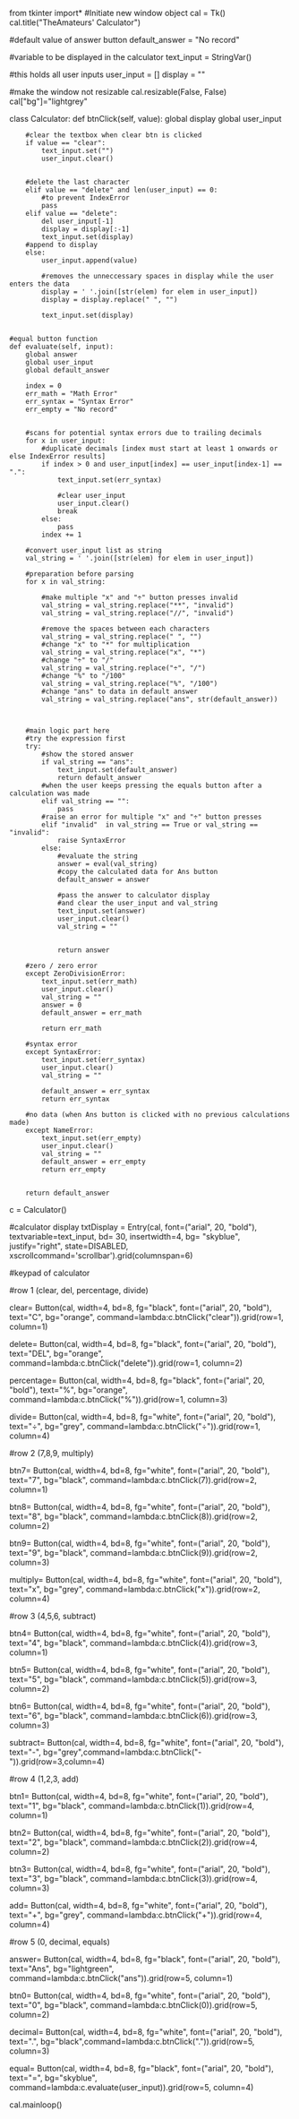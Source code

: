 from tkinter import*
#Initiate new window object
cal = Tk()
cal.title("TheAmateurs' Calculator")


#default value of answer button
default_answer = "No record"

#variable to be displayed in the calculator
text_input = StringVar()


#this holds all user inputs
user_input = []
display = ""

#make the window not resizable
cal.resizable(False, False)
cal["bg"]="lightgrey"

class Calculator:
    def btnClick(self, value):
        global display
        global user_input

        #clear the textbox when clear btn is clicked
        if value == "clear":
            text_input.set("")
            user_input.clear()


        #delete the last character
        elif value == "delete" and len(user_input) == 0:
            #to prevent IndexError
            pass
        elif value == "delete":
            del user_input[-1]
            display = display[:-1]
            text_input.set(display)
        #append to display
        else:
            user_input.append(value)

            #removes the unneccessary spaces in display while the user enters the data
            display = ' '.join([str(elem) for elem in user_input])
            display = display.replace(" ", "")

            text_input.set(display)


    #equal button function
    def evaluate(self, input):
        global answer
        global user_input
        global default_answer

        index = 0
        err_math = "Math Error"
        err_syntax = "Syntax Error"
        err_empty = "No record"


        #scans for potential syntax errors due to trailing decimals
        for x in user_input:
            #duplicate decimals [index must start at least 1 onwards or else IndexError results]
            if index > 0 and user_input[index] == user_input[index-1] == ".":
                text_input.set(err_syntax)

                #clear user_input
                user_input.clear()
                break
            else:
                pass
            index += 1

        #convert user_input list as string
        val_string = ' '.join([str(elem) for elem in user_input])

        #preparation before parsing
        for x in val_string:

            #make multiple "x" and "÷" button presses invalid
            val_string = val_string.replace("**", "invalid")
            val_string = val_string.replace("//", "invalid")

            #remove the spaces between each characters
            val_string = val_string.replace(" ", "")
            #change "x" to "*" for multiplication
            val_string = val_string.replace("x", "*")
            #change "÷" to "/"
            val_string = val_string.replace("÷", "/")
            #change "%" to "/100"
            val_string = val_string.replace("%", "/100")
            #change "ans" to data in default answer
            val_string = val_string.replace("ans", str(default_answer))



        #main logic part here
        #try the expression first
        try:
            #show the stored answer
            if val_string == "ans":
                text_input.set(default_answer)
                return default_answer
            #when the user keeps pressing the equals button after a calculation was made
            elif val_string == "":
                pass
            #raise an error for multiple "x" and "÷" button presses
            elif "invalid"  in val_string == True or val_string == "invalid":
                raise SyntaxError
            else:
                #evaluate the string
                answer = eval(val_string)
                #copy the calculated data for Ans button
                default_answer = answer
                
                #pass the answer to calculator display
                #and clear the user_input and val_string
                text_input.set(answer)
                user_input.clear()
                val_string = ""


                return answer

        #zero / zero error
        except ZeroDivisionError:
            text_input.set(err_math)
            user_input.clear()
            val_string = ""
            answer = 0
            default_answer = err_math

            return err_math
        
        #syntax error
        except SyntaxError:
            text_input.set(err_syntax)
            user_input.clear()
            val_string = ""

            default_answer = err_syntax
            return err_syntax

        #no data (when Ans button is clicked with no previous calculations made)
        except NameError:
            text_input.set(err_empty)
            user_input.clear()
            val_string = ""
            default_answer = err_empty
            return err_empty
        

        return default_answer

c = Calculator()

#calculator display
txtDisplay = Entry(cal, font=("arial", 20, "bold"), textvariable=text_input, bd=
30, insertwidth=4, bg= "skyblue", justify="right", state=DISABLED, xscrollcommand='scrollbar').grid(columnspan=6)



#keypad of calculator

#row 1 (clear, del, percentage, divide)

clear= Button(cal, width=4, bd=8, fg="black", font=("arial", 20, "bold"),
text="C", bg="orange", command=lambda:c.btnClick("clear")).grid(row=1, column=1)

delete= Button(cal, width=4, bd=8, fg="black", font=("arial", 20, "bold"),
text="DEL", bg="orange", command=lambda:c.btnClick("delete")).grid(row=1, column=2)

percentage= Button(cal, width=4, bd=8, fg="black", font=("arial", 20, "bold"),
text="%", bg="orange", command=lambda:c.btnClick("%")).grid(row=1, column=3)

divide= Button(cal, width=4, bd=8, fg="white", font=("arial", 20, "bold"),
text="÷", bg="grey", command=lambda:c.btnClick("÷")).grid(row=1, column=4)


#row 2 (7,8,9, multiply)

btn7= Button(cal, width=4, bd=8, fg="white", font=("arial", 20, "bold"),
text="7", bg="black", command=lambda:c.btnClick(7)).grid(row=2, column=1)

btn8= Button(cal, width=4, bd=8, fg="white", font=("arial", 20, "bold"),
text="8", bg="black", command=lambda:c.btnClick(8)).grid(row=2, column=2)

btn9= Button(cal, width=4, bd=8, fg="white", font=("arial", 20, "bold"),
text="9", bg="black", command=lambda:c.btnClick(9)).grid(row=2, column=3)

multiply= Button(cal, width=4, bd=8, fg="white", font=("arial", 20, "bold"),
text="x", bg="grey", command=lambda:c.btnClick("x")).grid(row=2, column=4)

#row 3 (4,5,6, subtract)

btn4= Button(cal, width=4, bd=8, fg="white", font=("arial", 20, "bold"),
text="4", bg="black", command=lambda:c.btnClick(4)).grid(row=3, column=1)

btn5= Button(cal, width=4, bd=8, fg="white", font=("arial", 20, "bold"),
text="5", bg="black", command=lambda:c.btnClick(5)).grid(row=3, column=2)

btn6= Button(cal, width=4, bd=8, fg="white", font=("arial", 20, "bold"),
text="6", bg="black", command=lambda:c.btnClick(6)).grid(row=3, column=3)

subtract= Button(cal, width=4, bd=8, fg="white", font=("arial", 20, "bold"), 
text="-", bg="grey",command=lambda:c.btnClick("-")).grid(row=3,column=4)


#row 4 (1,2,3, add)

btn1= Button(cal, width=4, bd=8, fg="white", font=("arial", 20, "bold"),
text="1", bg="black", command=lambda:c.btnClick(1)).grid(row=4, column=1)

btn2= Button(cal, width=4, bd=8, fg="white", font=("arial", 20, "bold"),
text="2", bg="black", command=lambda:c.btnClick(2)).grid(row=4, column=2)

btn3= Button(cal, width=4, bd=8, fg="white", font=("arial", 20, "bold"),
text="3", bg="black", command=lambda:c.btnClick(3)).grid(row=4, column=3)

add= Button(cal, width=4, bd=8, fg="white", font=("arial", 20, "bold"),
text="+", bg="grey", command=lambda:c.btnClick("+")).grid(row=4, column=4)

#row 5 (0, decimal, equals)

answer= Button(cal, width=4, bd=8, fg="black", font=("arial", 20, "bold"),
text="Ans", bg="lightgreen", command=lambda:c.btnClick("ans")).grid(row=5, column=1)

btn0= Button(cal, width=4, bd=8, fg="white", font=("arial", 20, "bold"),
text="0", bg="black", command=lambda:c.btnClick(0)).grid(row=5, column=2)

decimal= Button(cal, width=4, bd=8, fg="white", font=("arial", 20, "bold"),
text=".", bg="black",command=lambda:c.btnClick(".")).grid(row=5, column=3)

equal= Button(cal, width=4, bd=8, fg="black", font=("arial", 20, "bold"),
text="=", bg="skyblue", command=lambda:c.evaluate(user_input)).grid(row=5, column=4)

cal.mainloop()
